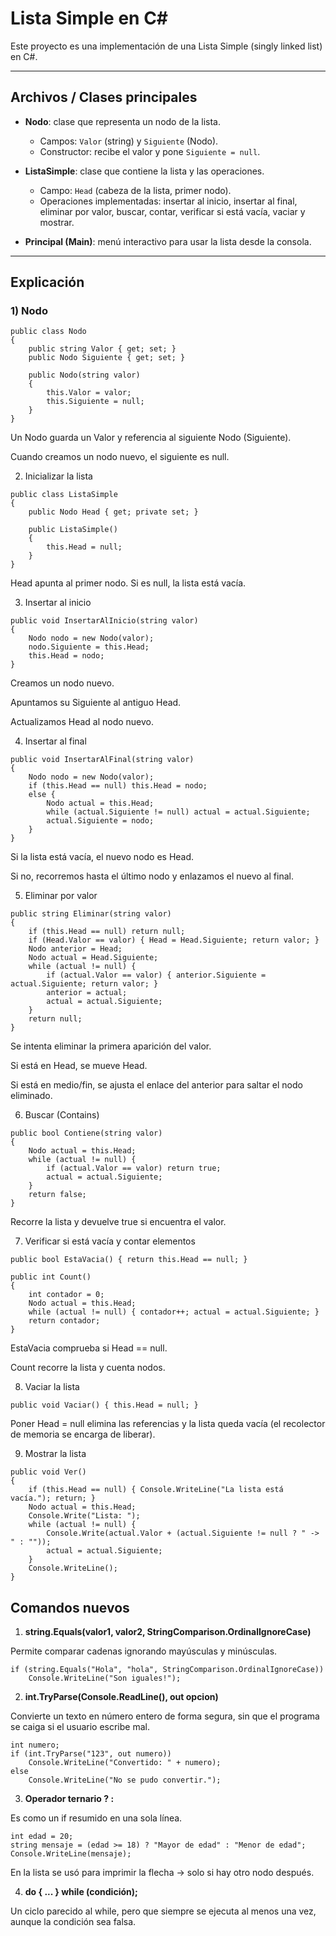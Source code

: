 #  Lista Simple en C# 
Este proyecto es una implementación de una Lista Simple (singly linked list) en C#.  

---

## Archivos / Clases principales

- **Nodo**: clase que representa un nodo de la lista.  
  - Campos: `Valor` (string) y `Siguiente` (Nodo).  
  - Constructor: recibe el valor y pone `Siguiente = null`.

- **ListaSimple**: clase que contiene la lista y las operaciones.  
  - Campo: `Head` (cabeza de la lista, primer nodo).
  - Operaciones implementadas: insertar al inicio, insertar al final, eliminar por valor, buscar, contar, verificar si está vacía, vaciar y mostrar.

- **Principal (Main)**: menú interactivo para usar la lista desde la consola.

---

##  Explicación 

### 1) Nodo
```
public class Nodo
{
    public string Valor { get; set; }
    public Nodo Siguiente { get; set; }

    public Nodo(string valor)
    {
        this.Valor = valor;
        this.Siguiente = null;
    }
}
```
Un Nodo guarda un Valor y referencia al siguiente Nodo (Siguiente).

Cuando creamos un nodo nuevo, el siguiente es null.

2) Inicializar la lista
```
public class ListaSimple
{
    public Nodo Head { get; private set; }

    public ListaSimple()
    {
        this.Head = null;
    }
}
```

Head apunta al primer nodo. Si es null, la lista está vacía.

3) Insertar al inicio
```
public void InsertarAlInicio(string valor)
{
    Nodo nodo = new Nodo(valor);
    nodo.Siguiente = this.Head;
    this.Head = nodo;
}
```

Creamos un nodo nuevo.

Apuntamos su Siguiente al antiguo Head.

Actualizamos Head al nodo nuevo.

4) Insertar al final
```
public void InsertarAlFinal(string valor)
{
    Nodo nodo = new Nodo(valor);
    if (this.Head == null) this.Head = nodo;
    else {
        Nodo actual = this.Head;
        while (actual.Siguiente != null) actual = actual.Siguiente;
        actual.Siguiente = nodo;
    }
}
```

Si la lista está vacía, el nuevo nodo es Head.

Si no, recorremos hasta el último nodo y enlazamos el nuevo al final.

5) Eliminar por valor
```
public string Eliminar(string valor)
{
    if (this.Head == null) return null;
    if (Head.Valor == valor) { Head = Head.Siguiente; return valor; }
    Nodo anterior = Head;
    Nodo actual = Head.Siguiente;
    while (actual != null) {
        if (actual.Valor == valor) { anterior.Siguiente = actual.Siguiente; return valor; }
        anterior = actual;
        actual = actual.Siguiente;
    }
    return null;
}
```

Se intenta eliminar la primera aparición del valor.

Si está en Head, se mueve Head.

Si está en medio/fin, se ajusta el enlace del anterior para saltar el nodo eliminado.

6) Buscar (Contains)
```
public bool Contiene(string valor)
{
    Nodo actual = this.Head;
    while (actual != null) {
        if (actual.Valor == valor) return true;
        actual = actual.Siguiente;
    }
    return false;
}
```

Recorre la lista y devuelve true si encuentra el valor.

7) Verificar si está vacía y contar elementos
```
public bool EstaVacia() { return this.Head == null; }

public int Count()
{
    int contador = 0;
    Nodo actual = this.Head;
    while (actual != null) { contador++; actual = actual.Siguiente; }
    return contador;
}
```

EstaVacia comprueba si Head == null.

Count recorre la lista y cuenta nodos.

8) Vaciar la lista
```
public void Vaciar() { this.Head = null; }

```
Poner Head = null elimina las referencias y la lista queda vacía (el recolector de memoria se encarga de liberar).

9) Mostrar la lista
```
public void Ver()
{
    if (this.Head == null) { Console.WriteLine("La lista está vacía."); return; }
    Nodo actual = this.Head;
    Console.Write("Lista: ");
    while (actual != null) {
        Console.Write(actual.Valor + (actual.Siguiente != null ? " -> " : ""));
        actual = actual.Siguiente;
    }
    Console.WriteLine();
}
```

## Comandos nuevos

1. **string.Equals(valor1, valor2, StringComparison.OrdinalIgnoreCase)**

Permite comparar cadenas ignorando mayúsculas y minúsculas.
```
if (string.Equals("Hola", "hola", StringComparison.OrdinalIgnoreCase))
    Console.WriteLine("Son iguales!");

```

2. **int.TryParse(Console.ReadLine(), out opcion)**

Convierte un texto en número entero de forma segura, sin que el programa se caiga si el usuario escribe mal.

```
int numero;
if (int.TryParse("123", out numero))
    Console.WriteLine("Convertido: " + numero);
else
    Console.WriteLine("No se pudo convertir.");
```


3. **Operador ternario ? :**

Es como un if resumido en una sola línea.
```
int edad = 20;
string mensaje = (edad >= 18) ? "Mayor de edad" : "Menor de edad";
Console.WriteLine(mensaje);
```

En la lista se usó para imprimir la flecha -> solo si hay otro nodo después.

4. **do { ... } while (condición);**

Un ciclo parecido al while, pero que siempre se ejecuta al menos una vez, aunque la condición sea falsa.


